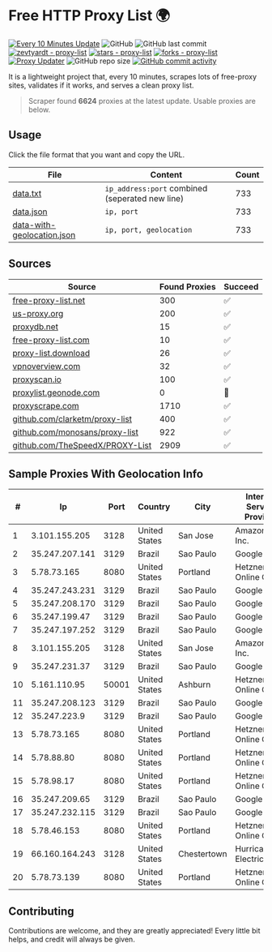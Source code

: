 
# Free HTTP Proxy List 🌍

[![Every 10 Minutes Update](https://github.com/mertguvencli/http-proxy-list/actions/workflows/main.yml/badge.svg?branch=main)](https://github.com/mertguvencli/http-proxy-list/actions/workflows/main.yml)
![GitHub](https://img.shields.io/github/license/mertguvencli/http-proxy-list)
![GitHub last commit](https://img.shields.io/github/last-commit/mertguvencli/http-proxy-list)
[![zevtyardt - proxy-list](https://img.shields.io/static/v1?label=zevtyardt&message=proxy-list&color=blue&logo=github)](https://github.com/zevtyardt/proxy-list "Go to GitHub repo")
[![stars - proxy-list](https://img.shields.io/github/stars/zevtyardt/proxy-list?style=social)](https://github.com/zevtyardt/proxy-list)
[![forks - proxy-list](https://img.shields.io/github/forks/zevtyardt/proxy-list?style=social)](https://github.com/zevtyardt/proxy-list)
[![Proxy Updater](https://github.com/zevtyardt/proxy-list/workflows/Proxy%20Updater/badge.svg)](https://github.com/zevtyardt/proxy-list/actions?query=workflow:"Proxy+Updater")
![GitHub repo size](https://img.shields.io/github/repo-size/zevtyardt/proxy-list)
[![GitHub commit activity](https://img.shields.io/github/commit-activity/m/zevtyardt/proxy-list?logo=commits)](https://github.com/zevtyardt/proxy-list/commits/main)

It is a lightweight project that, every 10 minutes, scrapes lots of free-proxy sites, validates if it works, and serves a clean proxy list.

> Scraper found **6624** proxies at the latest update. Usable proxies are below.

## Usage

Click the file format that you want and copy the URL.

|File|Content|Count|
|----|-------|-----|
|[data.txt](https://raw.githubusercontent.com/mertguvencli/http-proxy-list/main/proxy-list/data.txt)|`ip_address:port` combined (seperated new line)|733|
|[data.json](https://raw.githubusercontent.com/mertguvencli/http-proxy-list/main/proxy-list/data.json)|`ip, port`|733|
|[data-with-geolocation.json](https://raw.githubusercontent.com/mertguvencli/http-proxy-list/main/proxy-list/data-with-geolocation.json)|`ip, port, geolocation`|733|

## Sources

|Source|Found Proxies|Succeed|
|------|-------------|-------|
|[free-proxy-list.net](https://free-proxy-list.net)|300|✅|
|[us-proxy.org](https://www.us-proxy.org)|200|✅|
|[proxydb.net](http://proxydb.net)|15|✅|
|[free-proxy-list.com](https://free-proxy-list.com/?page=&port=&type%5B%5D=http&type%5B%5D=https&up_time=0&search=Search)|10|✅|
|[proxy-list.download](https://www.proxy-list.download/HTTP)|26|✅|
|[vpnoverview.com](https://vpnoverview.com/privacy/anonymous-browsing/free-proxy-servers)|32|✅|
|[proxyscan.io](https://www.proxyscan.io)|100|✅|
|[proxylist.geonode.com](https://proxylist.geonode.com/api/proxy-list?limit=300&page=1&sort_by=lastChecked&sort_type=desc&protocols=http,https)|0|🚫|
|[proxyscrape.com](https://api.proxyscrape.com/v2/?request=displayproxies&protocol=http&timeout=10000&country=all&ssl=all&anonymity=all)|1710|✅|
|[github.com/clarketm/proxy-list](https://raw.githubusercontent.com/clarketm/proxy-list/master/proxy-list-raw.txt)|400|✅|
|[github.com/monosans/proxy-list](https://raw.githubusercontent.com/monosans/proxy-list/main/proxies/http.txt)|922|✅|
|[github.com/TheSpeedX/PROXY-List](https://raw.githubusercontent.com/TheSpeedX/PROXY-List/master/http.txt)|2909|✅|


## Sample Proxies With Geolocation Info

|#|Ip|Port|Country|City|Internet Service Provider|
|-|--|----|-------|----|-------------------------|
|1|3.101.155.205|3128|United States|San Jose|Amazon.com, Inc.|
|2|35.247.207.141|3129|Brazil|Sao Paulo|Google LLC|
|3|5.78.73.165|8080|United States|Portland|Hetzner Online GmbH|
|4|35.247.243.231|3129|Brazil|Sao Paulo|Google LLC|
|5|35.247.208.170|3129|Brazil|Sao Paulo|Google LLC|
|6|35.247.199.47|3129|Brazil|Sao Paulo|Google LLC|
|7|35.247.197.252|3129|Brazil|Sao Paulo|Google LLC|
|8|3.101.155.205|3128|United States|San Jose|Amazon.com, Inc.|
|9|35.247.231.37|3129|Brazil|Sao Paulo|Google LLC|
|10|5.161.110.95|50001|United States|Ashburn|Hetzner Online GmbH|
|11|35.247.208.123|3129|Brazil|Sao Paulo|Google LLC|
|12|35.247.223.9|3129|Brazil|Sao Paulo|Google LLC|
|13|5.78.73.165|8080|United States|Portland|Hetzner Online GmbH|
|14|5.78.88.80|8080|United States|Portland|Hetzner Online GmbH|
|15|5.78.98.17|8080|United States|Portland|Hetzner Online GmbH|
|16|35.247.209.65|3129|Brazil|Sao Paulo|Google LLC|
|17|35.247.232.115|3129|Brazil|Sao Paulo|Google LLC|
|18|5.78.46.153|8080|United States|Portland|Hetzner Online GmbH|
|19|66.160.164.243|3128|United States|Chestertown|Hurricane Electric LLC|
|20|5.78.73.139|8080|United States|Portland|Hetzner Online GmbH|



## Contributing

Contributions are welcome, and they are greatly appreciated! Every
little bit helps, and credit will always be given.

